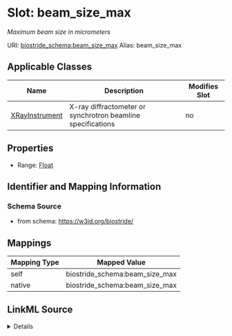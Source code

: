 

# Slot: beam_size_max 


_Maximum beam size in micrometers_





URI: [biostride_schema:beam_size_max](https://w3id.org/biostride/schema/beam_size_max)
Alias: beam_size_max

<!-- no inheritance hierarchy -->





## Applicable Classes

| Name | Description | Modifies Slot |
| --- | --- | --- |
| [XRayInstrument](XRayInstrument.md) | X-ray diffractometer or synchrotron beamline specifications |  no  |






## Properties

* Range: [Float](Float.md)




## Identifier and Mapping Information






### Schema Source


* from schema: https://w3id.org/biostride/




## Mappings

| Mapping Type | Mapped Value |
| ---  | ---  |
| self | biostride_schema:beam_size_max |
| native | biostride_schema:beam_size_max |




## LinkML Source

<details>
```yaml
name: beam_size_max
description: Maximum beam size in micrometers
from_schema: https://w3id.org/biostride/
rank: 1000
alias: beam_size_max
owner: XRayInstrument
domain_of:
- XRayInstrument
range: float

```
</details>